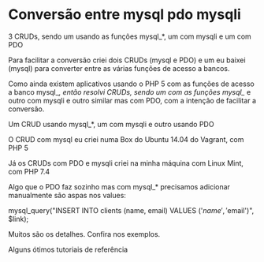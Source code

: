 # Conversão entre mysql pdo mysqli
3 CRUDs, sendo um usando as funções mysql_*, um com mysqli e um com PDO

Para facilitar a conversão criei dois CRUDs (mysql e PDO) e um eu baixei (mysql) para converter entre as várias funções de acesso a bancos.

Como ainda existem aplicativos usando o PHP 5 com as funções de acesso a banco mysql_*, então resolvi CRUDs, sendo um com as funções mysql_* e outro com mysqli e outro similar mas com PDO, com a intenção de facilitar a conversão.

Um CRUD usando mysql_*, um com mysqli e outro usando PDO

O CRUD com mysql eu criei numa Box do Ubuntu 14.04 do Vagrant, com PHP 5

Já os CRUDs com PDO e mysqli criei na minha máquina com Linux Mint, com PHP 7.4

Algo que o PDO faz sozinho mas com mysql_* precisamos adicionar manualmente são aspas nos values:

mysql_query("INSERT INTO clients (name, email) VALUES ('$name', '$email')", $link);

Muitos são os detalhes. Confira nos exemplos.

Alguns ótimos tutoriais de referência


